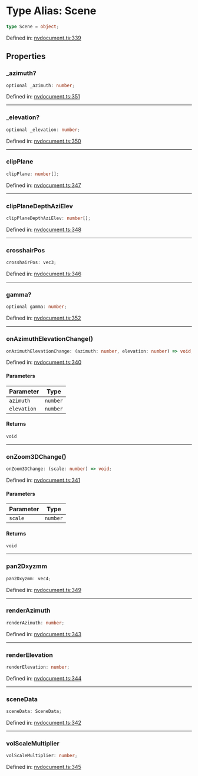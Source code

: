 # Type Alias: Scene

```ts
type Scene = object;
```

Defined in: [nvdocument.ts:339](https://github.com/niivue/niivue/blob/main/packages/niivue/src/nvdocument.ts#L339)

## Properties

### \_azimuth?

```ts
optional _azimuth: number;
```

Defined in: [nvdocument.ts:351](https://github.com/niivue/niivue/blob/main/packages/niivue/src/nvdocument.ts#L351)

---

### \_elevation?

```ts
optional _elevation: number;
```

Defined in: [nvdocument.ts:350](https://github.com/niivue/niivue/blob/main/packages/niivue/src/nvdocument.ts#L350)

---

### clipPlane

```ts
clipPlane: number[];
```

Defined in: [nvdocument.ts:347](https://github.com/niivue/niivue/blob/main/packages/niivue/src/nvdocument.ts#L347)

---

### clipPlaneDepthAziElev

```ts
clipPlaneDepthAziElev: number[];
```

Defined in: [nvdocument.ts:348](https://github.com/niivue/niivue/blob/main/packages/niivue/src/nvdocument.ts#L348)

---

### crosshairPos

```ts
crosshairPos: vec3;
```

Defined in: [nvdocument.ts:346](https://github.com/niivue/niivue/blob/main/packages/niivue/src/nvdocument.ts#L346)

---

### gamma?

```ts
optional gamma: number;
```

Defined in: [nvdocument.ts:352](https://github.com/niivue/niivue/blob/main/packages/niivue/src/nvdocument.ts#L352)

---

### onAzimuthElevationChange()

```ts
onAzimuthElevationChange: (azimuth: number, elevation: number) => void;
```

Defined in: [nvdocument.ts:340](https://github.com/niivue/niivue/blob/main/packages/niivue/src/nvdocument.ts#L340)

#### Parameters

| Parameter   | Type     |
| ----------- | -------- |
| `azimuth`   | `number` |
| `elevation` | `number` |

#### Returns

`void`

---

### onZoom3DChange()

```ts
onZoom3DChange: (scale: number) => void;
```

Defined in: [nvdocument.ts:341](https://github.com/niivue/niivue/blob/main/packages/niivue/src/nvdocument.ts#L341)

#### Parameters

| Parameter | Type     |
| --------- | -------- |
| `scale`   | `number` |

#### Returns

`void`

---

### pan2Dxyzmm

```ts
pan2Dxyzmm: vec4;
```

Defined in: [nvdocument.ts:349](https://github.com/niivue/niivue/blob/main/packages/niivue/src/nvdocument.ts#L349)

---

### renderAzimuth

```ts
renderAzimuth: number;
```

Defined in: [nvdocument.ts:343](https://github.com/niivue/niivue/blob/main/packages/niivue/src/nvdocument.ts#L343)

---

### renderElevation

```ts
renderElevation: number;
```

Defined in: [nvdocument.ts:344](https://github.com/niivue/niivue/blob/main/packages/niivue/src/nvdocument.ts#L344)

---

### sceneData

```ts
sceneData: SceneData;
```

Defined in: [nvdocument.ts:342](https://github.com/niivue/niivue/blob/main/packages/niivue/src/nvdocument.ts#L342)

---

### volScaleMultiplier

```ts
volScaleMultiplier: number;
```

Defined in: [nvdocument.ts:345](https://github.com/niivue/niivue/blob/main/packages/niivue/src/nvdocument.ts#L345)
